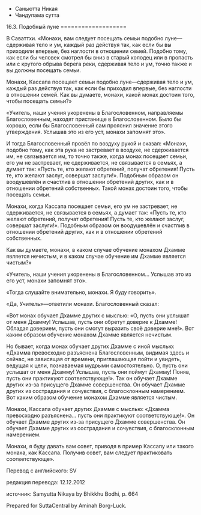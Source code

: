 









* Саньютта Никая
* Чандупама сутта


16\.3\. Подобный луне
\=\=\=\=\=\=\=\=\=\=\=\=\=\=\=\=\=\=\=



В Саваттхи\. «Монахи, вам следует посещать семьи подобно луне—сдерживая тело и ум, каждый раз действуя так, как если бы вы приходили впервые, без наглости в отношении семей\. Подобно тому, как если бы человек смотрел бы вниз в старый колодец или в пропасть или с крутого обрыва берега реки, сдерживая тело и ум, точно также и вы должны посещать семьи\.


Монахи, Кассапа посещает семьи подобно луне—сдерживая тело и ум, каждый раз действуя так, как если бы приходил впервые, без наглости в отношении семей\. Как вы думаете, монахи, какой монах достоин того, чтобы посещать семьи?»


«Учитель, наши учения укоренены в Благословенном, направляемы Благословенным, находят пристанище в Благословенном\. Было бы хорошо, если бы Благословенный сам прояснил значение этого утверждения\. Услышав это из его уст, монахи запомнят это»\.


И тогда Благословенный провёл по воздуху рукой и сказал: «Монахи, подобно тому, как эта рука не застревает в воздухе, не сдерживается им, не связывается им, то точно также, когда монах посещает семьи, его ум не застревает, не сдерживается, не связывается в семьях, а думает так: «Пусть те, кто желают обретений, получат обретения\! Пусть те, кто желают заслуг, совершат заслуги\!»\. Подобным образом он воодушевлён и счастлив в отношении обретений других, как и в отношении обретений собственных\. Такой монах достоин того, чтобы посещать семьи\.


Монахи, когда Кассапа посещает семьи, его ум не застревает, не сдерживается, не связывается в семьях, а думает так: «Пусть те, кто желают обретений, получат обретения\! Пусть те, кто желают заслуг, совершат заслуги\!»\. Подобным образом он воодушевлён и счастлив в отношении обретений других, как и в отношении обретений собственных\.


Как вы думаете, монахи, в каком случае обучение монахом Дхамме является нечистым, и в каком случае обучение им Дхамме является чистым?»


«Учитель, наши учения укоренены в Благословенном… Услышав это из его уст, монахи запомнят это»\.


«Тогда слушайте внимательно, монахи\. Я буду говорить»\.


«Да, Учитель»—ответили монахи\. Благословенный сказал:


«Вот монах обучает Дхамме других с мыслью: «О, пусть они услышат от меня Дхамму\! Услышав, пусть они обретут доверие к Дхамме\! Обладая доверием, пусть они смогут выразить своё доверие мне\!»\. Вот каким образом обучение монахом Дхамме является нечистым\.


Но бывает, когда монах обучает других Дхамме с иной мыслью: «Дхамма превосходно разъяснена Благословенным, видимая здесь и сейчас, не зависящая от времени, приглашающая пойти и увидеть, ведущая к цели, познаваемая мудрыми самостоятельно\. О, пусть они услышат от меня Дхамму\! Услышав, пусть они поймут Дхамму\! Поняв, пусть они практикуют соответствующе\!»\. Так он обучает Дхамме других из\-за присущего Дхамме совершенства\. Он обучает Дхамме других из сострадания и сочувствия, с благосклонным намерением\. Вот каким образом обучение монахом Дхамме является чистым\.


Монахи, Кассапа обучает других Дхамме с мыслью: «Дхамма превосходно разъяснена… пусть они практикуют соответствующе\!»\. Он обучает Дхамме других из\-за присущего Дхамме совершенства\. Он обучает Дхамме других из сострадания и сочувствия, с благосклонным намерением\.


Монахи, я буду давать вам совет, приводя в пример Кассапу или такого монаха, как Кассапа\. Получив совет, вам следует практиковать соответствующе»\.



Перевод с английского: SV


редакция перевода: 12\.12\.2012


источник: Samyutta Nikaya by Bhikkhu Bodhi, p\. 664


Prepared for SuttaCentral by Aminah Borg\-Luck\.






